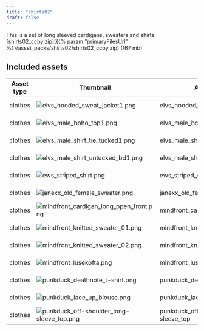 ```yaml
---
title: "shirts02"
draft: false
---
```


This is a set of long sleeved cardigans, sweaters and shirts: [shirts02_ccby.zip]({{% param "primaryFilesUrl" %}}/asset_packs/shirts02/shirts02_ccby.zip) (167 mb)


## Included assets

| Asset type | Thumbnail | Asset name | Author | Source | License |
| ---------- | --------- | ---------- | ------ | ------ | ------- |
| clothes | ![elvs_hooded_sweat_jacket1.png](elvs_hooded_sweat_jacket1.png) | elvs_hooded_sweat_jacket1 | Elvaerwyn | [asset repo](http://www.makehumancommunity.org/node/1450) | CC-BY |
| clothes | ![elvs_male_boho_top1.png](elvs_male_boho_top1.png) | elvs_male_boho_top1 | Elvaerwyn | [asset repo](http://www.makehumancommunity.org/node/1808) | CC-BY |
| clothes | ![elvs_male_shirt_tie_tucked1.png](elvs_male_shirt_tie_tucked1.png) | elvs_male_shirt_tie_tucked1 | Elvaerwyn | [asset repo](http://www.makehumancommunity.org/node/1799) | CC-BY |
| clothes | ![elvs_male_shirt_untucked_bd1.png](elvs_male_shirt_untucked_bd1.png) | elvs_male_shirt_untucked_bd1 | Elvaerwyn | [asset repo](http://www.makehumancommunity.org/node/1800) | CC-BY |
| clothes | ![ews_striped_shirt.png](ews_striped_shirt.png) | ews_striped_shirt | EWS | [asset repo](http://www.makehumancommunity.org/node/1229) | CC-BY |
| clothes | ![janexx_old_female_sweater.png](janexx_old_female_sweater.png) | janexx_old_female_sweater | janexx | [asset repo](http://www.makehumancommunity.org/node/2767) | CC-BY |
| clothes | ![mindfront_cardigan_long_open_front.png](mindfront_cardigan_long_open_front.png) | mindfront_cardigan_long_open_front | Mindfront | [asset repo](http://www.makehumancommunity.org/node/1528) | CC-BY |
| clothes | ![mindfront_knitted_sweater_01.png](mindfront_knitted_sweater_01.png) | mindfront_knitted_sweater_01 | Mindfront | [asset repo](http://www.makehumancommunity.org/node/660) | CC-BY |
| clothes | ![mindfront_knitted_sweater_02.png](mindfront_knitted_sweater_02.png) | mindfront_knitted_sweater_02 | Mindfront | [asset repo](http://www.makehumancommunity.org/node/661) | CC-BY |
| clothes | ![mindfront_lusekofta.png](mindfront_lusekofta.png) | mindfront_lusekofta | Mindfront | [asset repo](http://www.makehumancommunity.org/node/1527) | CC-BY |
| clothes | ![punkduck_deathnote_t-shirt.png](punkduck_deathnote_t-shirt.png) | punkduck_deathnote_t-shirt | punkduck | [asset repo](http://www.makehumancommunity.org/node/810) | CC-BY |
| clothes | ![punkduck_lace_up_blouse.png](punkduck_lace_up_blouse.png) | punkduck_lace_up_blouse | punkduck | [asset repo](http://www.makehumancommunity.org/node/1775) | CC-BY |
| clothes | ![punkduck_off-shoulder_long-sleeve_top.png](punkduck_off-shoulder_long-sleeve_top.png) | punkduck_off-shoulder_long-sleeve_top | punkduck | [asset repo](http://www.makehumancommunity.org/node/791) | CC-BY |
